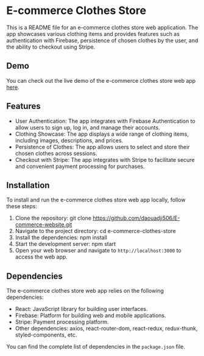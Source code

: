 # E-commerce Clothes Store

This is a README file for an e-commerce clothes store web application. The app showcases various clothing items and provides features such as authentication with Firebase, persistence of chosen clothes by the user, and the ability to checkout using Stripe.

## Demo

You can check out the live demo of the e-commerce clothes store web app [here](https://e-commerce-website-fawn.vercel.app/).

## Features

- User Authentication: The app integrates with Firebase Authentication to allow users to sign up, log in, and manage their accounts.
- Clothing Showcase: The app displays a wide range of clothing items, including images, descriptions, and prices.
- Persistence of Clothes: The app allows users to select and store their chosen clothes across sessions.
- Checkout with Stripe: The app integrates with Stripe to facilitate secure and convenient payment processing for purchases.

## Installation

To install and run the e-commerce clothes store web app locally, follow these steps:

1. Clone the repository:
git clone https://github.com/daouadji506/E-commerce-website.git
2. Navigate to the project directory:
cd e-commerce-clothes-store
3. Install the dependencies:
npm install
4. Start the development server:
npm start
7. Open your web browser and navigate to `http://localhost:3000` to access the web app.

## Dependencies

The e-commerce clothes store web app relies on the following dependencies:

- React: JavaScript library for building user interfaces.
- Firebase: Platform for building web and mobile applications.
- Stripe: Payment processing platform.
- Other dependencies: axios, react-router-dom, react-redux, redux-thunk, styled-components, etc.

You can find the complete list of dependencies in the `package.json` file.



